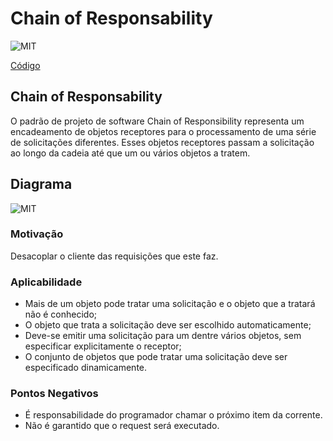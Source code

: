 Chain of Responsability
==============================

![MIT](https://octodex.github.com/images/dojocat.jpg)

[Código](https://github.com/robsonbittencourt/design-patterns-dojos/tree/master/src/main/java/chainOfResponsability)

## Chain of Responsability
O padrão de projeto de software Chain of Responsibility representa um encadeamento de objetos receptores para o processamento de uma série de solicitações diferentes. Esses objetos receptores passam a solicitação ao longo da cadeia até que um ou vários objetos a tratem.

## Diagrama

![MIT](http://www.cs.ucsb.edu/~mikec/cs50/misc/Design_Class_Diagrams_files/ChainOfResponsibility_551-286.gif)

### Motivação
Desacoplar o cliente das requisições que este faz.

### Aplicabilidade
* Mais de um objeto pode tratar uma solicitação e o objeto que a tratará não é conhecido;
* O objeto que trata a solicitação deve ser escolhido automaticamente;
* Deve-se emitir uma solicitação para um dentre vários objetos, sem especificar explicitamente o receptor;
* O conjunto de objetos que pode tratar uma solicitação deve ser especificado dinamicamente.

### Pontos Negativos
* É responsabilidade do programador chamar o próximo item da corrente. 
* Não é garantido que o request será executado.
